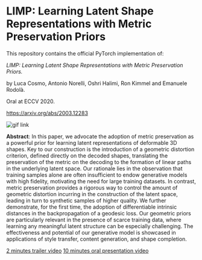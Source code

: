 # LIMP: Learning Latent Shape Representations with Metric Preservation Priors

This repository contains the official PyTorch implementation of:

*LIMP: Learning Latent Shape Representations with Metric Preservation Priors.*

by Luca Cosmo, Antonio Norelli, Oshri Halimi, Ron Kimmel and Emanuele Rodolà.

Oral at ECCV 2020.

https://arxiv.org/abs/2003.12283

![gif link](https://media.giphy.com/media/MeL7cULS5b17D3AOwq/giphy.gif)

**Abstract**: In this paper, we advocate the adoption of metric preservation as a powerful prior for learning latent representations of deformable 3D shapes. Key to our construction is the introduction of a geometric distortion criterion, defined directly on the decoded shapes, translating the preservation of the metric on the decoding to the formation of linear paths in the underlying latent space. Our rationale lies in the observation that training samples alone are often insufficient to endow generative models with high fidelity, motivating the need for large training datasets. In contrast, metric preservation provides a rigorous way to control the amount of geometric distortion incurring in the construction of the latent space, leading in turn to synthetic samples of higher quality. We further demonstrate, for the first time, the adoption of differentiable intrinsic distances in the backpropagation of a geodesic loss. Our geometric priors are particularly relevant in the presence of scarce training data, where learning any meaningful latent structure can be especially challenging. The effectiveness and potential of our generative model is showcased in applications of style transfer, content generation, and shape completion.

[2 minutes trailer video](https://youtu.be/NPE_uey-dXo)
[10 minutes oral presentation video](https://youtu.be/P4uxICQ3QXI)
